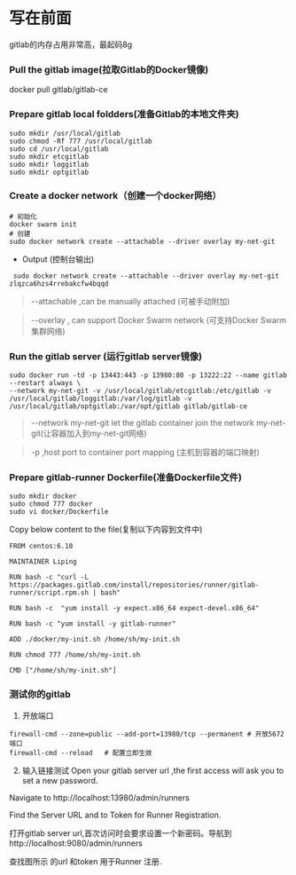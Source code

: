 # 写在前面
gitlab的内存占用非常高，最起码8g
### Pull the gitlab image(拉取Gitlab的Docker镜像)
docker pull gitlab/gitlab-ce

### Prepare gitlab local foldders(准备Gitlab的本地文件夹)
```shell
sudo mkdir /usr/local/gitlab
sudo chmod -Rf 777 /usr/local/gitlab
sudo cd /usr/local/gitlab 
sudo mkdir etcgitlab
sudo mkdir loggitlab
sudo mkdir optgitlab
```

### Create a docker  network（创建一个docker网络）
```shell
# 初始化
docker swarm init
# 创建
sudo docker network create --attachable --driver overlay my-net-git 
```
- Output (控制台输出)
```shell
 sudo docker network create --attachable --driver overlay my-net-git 
zlqzca6hzs4rrebakcfw4bqqd
```
> --attachable ,can be manually attached (可被手动附加)

> --overlay   , can support Docker Swarm network (可支持Docker Swarm集群网络)

### Run the gitlab server (运行gitlab server镜像)
```shell
sudo docker run -td -p 13443:443 -p 13980:80 -p 13222:22 --name gitlab --restart always \
--network my-net-git -v /usr/local/gitlab/etcgitlab:/etc/gitlab -v /usr/local/gitlab/loggitlab:/var/log/gitlab -v /usr/local/gitlab/optgitlab:/var/opt/gitlab gitlab/gitlab-ce
```
> --network my-net-git let the gitlab container join the network my-net-git(让容器加入到my-net-git网络)

> -p ,host port to container port mapping (主机到容器的端口映射)

### Prepare gitlab-runner Dockerfile(准备Dockerfile文件)
```shell
sudo mkdir docker
sudo chmod 777 docker
sudo vi docker/Dockerfile
```
Copy below content to the file(复制以下内容到文件中)
```shell
FROM centos:6.10

MAINTAINER Liping

RUN bash -c "curl -L https://packages.gitlab.com/install/repositories/runner/gitlab-runner/script.rpm.sh | bash"

RUN bash -c  "yum install -y expect.x86_64 expect-devel.x86_64"

RUN bash -c "yum install -y gitlab-runner"

ADD ./docker/my-init.sh /home/sh/my-init.sh

RUN chmod 777 /home/sh/my-init.sh

CMD ["/home/sh/my-init.sh"]
```

### 测试你的gitlab
1. 开放端口
```shell
firewall-cmd --zone=public --add-port=13980/tcp --permanent # 开放5672端口
firewall-cmd --reload   # 配置立即生效
```
2. 输入链接测试
Open your gitlab server url ,the first access will ask you to set a new password.

Navigate to http://localhost:13980/admin/runners

Find the Server URL and to Token for Runner Registration.

打开gitlab server url,首次访问时会要求设置一个新密码。导航到http://localhost:9080/admin/runners

查找图所示 的url 和token 用于Runner 注册.
